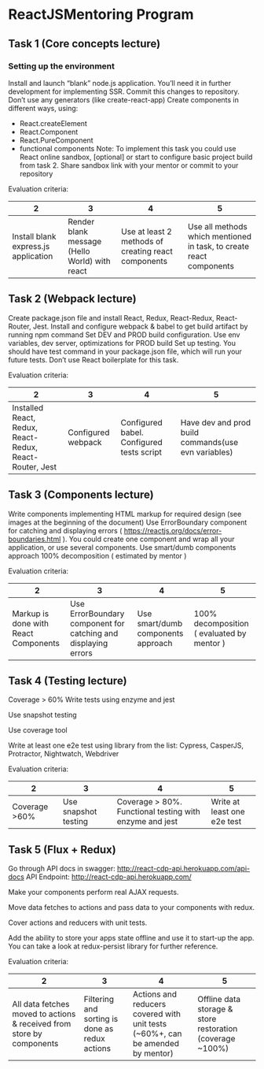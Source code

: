 # ReactJSMentoring Program

## Task 1 (Core concepts lecture)
### Setting up the environment

Install and launch “blank” node.js application. You’ll need it in further development for implementing SSR. Commit this changes to repository.
Don’t use any generators (like create-react-app)
Create components in different ways, using:
-	React.createElement
-	React.Component
-	React.PureComponent
-	functional components
Note: To implement this task you could use React online sandbox,
[optional] or start to configure basic project build from task 2.
Share sandbox link with your mentor or commit to your repository

Evaluation criteria:

2 | 3 | 4 | 5
--- | --- | --- | ---
Install blank express.js application | Render blank message (Hello World) with react | Use at least 2 methods of creating react components | Use all methods which mentioned in task, to create react components


## Task 2 (Webpack lecture)

Create package.json file and install React, Redux, React-Redux, React-Router, Jest.
Install and configure webpack & babel to get build artifact by running npm command
Set DEV and PROD build configuration. Use env variables, dev server, optimizations for PROD build
Set up testing. You should have test command in your package.json file, which will run your future tests. Don’t use React boilerplate for this task.


Evaluation criteria:

2 | 3 | 4 | 5
--- | --- | --- | ---
Installed React, Redux, React-Redux, React-Router, Jest | Configured webpack | Configured babel. Configured tests script | Have dev and prod build commands(use evn variables)


## Task 3 (Components lecture)

Write components implementing HTML markup for required design (see images at the beginning of the document)
Use ErrorBoundary component for catching and displaying errors ( https://reactjs.org/docs/error-boundaries.html ). You could create one component and wrap all your application, or use several components.
Use smart/dumb components approach
100% decomposition ( estimated by mentor )

Evaluation criteria:

2 | 3 | 4 | 5
--- | --- | --- | ---
Markup is done with React Components | Use ErrorBoundary component for catching and displaying errors | Use smart/dumb components approach | 100% decomposition ( evaluated by mentor )

## Task 4 (Testing lecture)

Coverage > 60% Write tests using enzyme and jest

Use snapshot testing

Use coverage tool

Write at least one e2e test using library from the list: Cypress, CasperJS, Protractor, Nightwatch, Webdriver

Evaluation criteria:

2 | 3 | 4 | 5
--- | --- | --- | ---
Coverage >60% | Use snapshot testing | Coverage > 80%. Functional testing with enzyme and jest | Write at least one e2e test

## Task 5 (Flux + Redux)
Go through API docs in swagger: http://react-cdp-api.herokuapp.com/api-docs API Endpoint: http://react-cdp-api.herokuapp.com/

Make your components perform real AJAX requests.

Move data fetches to actions and pass data to your components with redux.

Cover actions and reducers with unit tests.

Add the ability to store your apps state offline and use it to start-up the app. You can take a look at redux-persist library for further reference.

Evaluation criteria:

2 | 3 | 4 | 5
--- | --- | --- | ---
All data fetches moved to actions & received from store by components| Filtering and sorting is done as redux actions | Actions and reducers covered with unit tests (~60%+, can be amended by mentor) | Offline data storage & store restoration (coverage ~100%)
